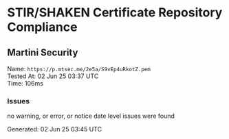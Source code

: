 # STIR/SHAKEN Certificate Repository Compliance

## Martini Security

Name: `https://p.mtsec.me/2e5a/S9vEp4uRkotZ.pem`\
Tested At: 02 Jun 25 03:37 UTC\
Time: 106ms

### Issues

no warning, or error, or notice date level issues were found

Generated: 02 Jun 25 03:45 UTC